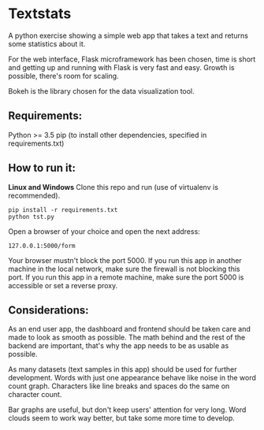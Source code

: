 Textstats
=========

A python exercise showing a simple web app that takes a text and returns some
statistics about it.

For the web interface, Flask microframework has been chosen, time is short and
getting up and running with Flask is very fast and easy. Growth is possible,
there's room for scaling.

Bokeh is the library chosen for the data visualization tool.

Requirements:
-------------

Python >= 3.5
pip (to install other dependencies, specified in requirements.txt)

How to run it:
--------------

**Linux and Windows**
Clone this repo and run (use of virtualenv is recommended).

```
pip install -r requirements.txt
python tst.py
```
Open a browser of your choice and open the next address:

    127.0.0.1:5000/form

Your browser mustn't block the port 5000. If you run this app in another
machine in the local network, make sure the firewall is not blocking this port.
If you run this app in a remote machine, make sure the port 5000 is accessible
or set a reverse proxy.


Considerations:
---------------

As an end user app, the dashboard and frontend should be taken care and made to
look as smooth as possible. The math behind and the rest of the backend are 
important, that's why the app needs to be as usable as possible. 

As many datasets (text samples in this app) should be used for further
development. Words with just one appearance behave like noise in the word count
graph. Characters like line breaks and spaces do the same on character count.

Bar graphs are useful, but don't keep users' attention for very long. Word
clouds seem to work way better, but take some more time to develop. 

